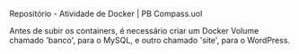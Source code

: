 Repositório - Atividade de Docker | PB Compass.uol

Antes de subir os containers, é necessário criar um Docker Volume chamado 'banco', para o MySQL, e outro chamado 'site', para o WordPress.
